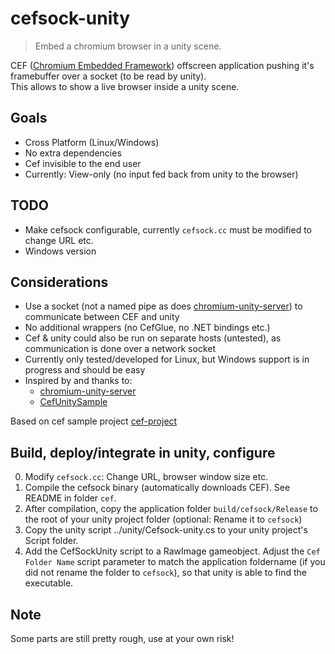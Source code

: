 # cefsock-unity

> Embed a chromium browser in a unity scene.

CEF ([Chromium Embedded Framework](https://bitbucket.org/chromiumembedded/cef/)) offscreen application pushing it's framebuffer over a socket (to be read by unity).   
This allows to show a live browser inside a unity scene.   

## Goals

- Cross Platform (Linux/Windows)
- No extra dependencies
- Cef invisible to the end user
- Currently: View-only (no input fed back from unity to the browser)

## TODO

- Make cefsock configurable, currently `cefsock.cc` must be modified to change URL etc.
- Windows version

## Considerations
- Use a socket (not a named pipe as does [chromium-unity-server](https://github.com/roydejong/chromium-unity-server)) to communicate between CEF and unity
- No additional wrappers (no CefGlue, no .NET bindings etc.)
- Cef & unity could also be run on separate hosts (untested), as communication is done over a network socket
- Currently only tested/developed for Linux, but Windows support is in progress and should be easy
- Inspired by and thanks to:
   - [chromium-unity-server](https://github.com/roydejong/chromium-unity-server)
   - [CefUnitySample](https://github.com/aleab/cef-unity-sample)

Based on cef sample project [cef-project](https://bitbucket.org/chromiumembedded/cef-project)

## Build, deploy/integrate in unity, configure

0. Modify `cefsock.cc`: Change URL, browser window size etc.
1. Compile the cefsock binary (automatically downloads CEF). See README in folder `cef`.
2. After compilation, copy the application folder `build/cefsock/Release` to the root of your unity project folder (optional: Rename it to `cefsock`)
3. Copy the unity script ../unity/Cefsock-unity.cs to your unity project's Script folder.
4. Add the CefSockUnity script to a RawImage gameobject. Adjust the `Cef Folder Name` script parameter to match the application foldername (if you did not rename the folder to `cefsock`), so that unity is able to find the executable.

## Note

Some parts are still pretty rough, use at your own risk!